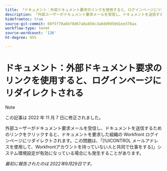 ```yaml
---
title: 「ドキュメント：外部ドキュメント要求のリンクを使用すると、ログインページにリダイレクトされる」
description: 「外部ユーザーがドキュメント要求メールを受信し、ドキュメントを送信するためのリンクをクリックすると、ドキュメントを要求した組織の Workfront ログインページにリダイレクトされます。この問題は、「メールアドレスを使用して、Workfrontアカウントを持っていない人と共同で仕事をする」システム環境設定が有効になっている場合にも発生することがあります。
hidefromtoc: true
source-git-commit: 60f5f70a6bf8d67a8a450c3a8dd9950d1ee376aa
workflow-type: tm+mt
source-wordcount: '136'
ht-degree: 95%

---
```



# ドキュメント：外部ドキュメント要求のリンクを使用すると、ログインページにリダイレクトされる

<!--This article is on the WF and WFP TOCs-->

>[!NOTE]
>
>この記事は 2022 年 11 月 7 日に修正されました。

外部ユーザーがドキュメント要求メールを受信し、ドキュメントを送信するためのリンクをクリックすると、ドキュメントを要求した組織の Workfront ログインページにリダイレクトされます。この問題は、「[!UICONTROL メールアドレスを使用して、Workfrontアカウントを持っていない人と共同で仕事をする]」システム環境設定が有効になっている場合にも発生することがあります。

_最初に報告されたのは 2022年9月29日です。_

